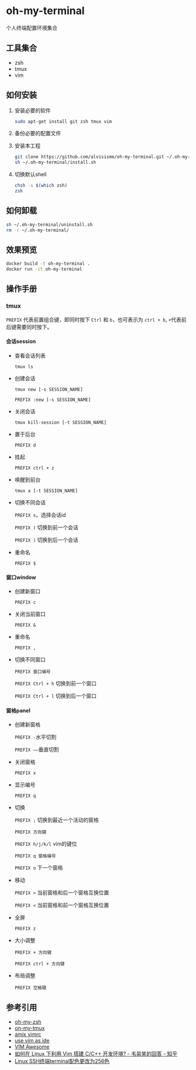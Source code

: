 # oh-my-terminal

个人终端配置环境集合

## 工具集合

* zsh
* tmux
* vim

## 如何安装

1. 安装必要的软件

    ```bash
    sudo apt-get install git zsh tmux vim
    ```

1. 备份必要的配置文件

1. 安装本工程

    ```bash
    git clone https://github.com/alvisisme/oh-my-terminal.git ~/.oh-my-terminal
    sh ~/.oh-my-terminal/install.sh
    ```

1. 切换默认shell

    ```bash
    chsh -s $(which zsh)
    zsh
    ```

## 如何卸载

```bash
sh ~/.oh-my-terminal/uninstall.sh
rm -r ~/.oh-my-terminal/
```

## 效果预览

```bash
docker build -t oh-my-terminal .
docker run -it oh-my-terminal
```

## 操作手册

### tmux

`PREFIX` 代表前置组合键，即同时按下 `Ctrl` 和 `b`，也可表示为
`ctrl + b`, `+`代表前后键需要同时按下。

#### 会话session
* 查看会话列表

    `tmux ls`

* 创建会话

    `tmux new [-s SESSION_NAME]`

    `PREFIX :new [-s SESSION_NAME]`

* 关闭会话

    `tmux kill-session [-t SESSION_NAME]`

* 置于后台

    `PREFIX d`

* 挂起

    `PREFIX ctrl + z`

* 唤醒到前台

    `tmux a [-t SESSION_NAME]`

* 切换不同会话

    `PREFIX s`，选择会话id

    `PREFIX (` 切换到前一个会话

    `PREFIX )` 切换到后一个会话

* 重命名

    `PREFIX $`

#### 窗口window
* 创建新窗口
    
    `PREFIX c`

* 关闭当前窗口
    
    `PREFIX &`

* 重命名
    
    `PREFIX ,`

* 切换不同窗口
    
    `PREFIX 窗口编号`

    `PREFIX Ctrl + h` 切换到前一个窗口

    `PREFIX Ctrl + l` 切换到后一个窗口

#### 窗格panel
* 创建新窗格

    `PREFIX -`水平切割

    `PREFIX ——`垂直切割

* 关闭窗格

    `PREFIX x`

* 显示编号

    `PREFIX q`

* 切换

    `PREFIX ;` 切换到最近一个活动的窗格
    
    `PREFIX 方向键`

    `PREFIX h/j/k/l` vim的键位

    `PREFIX q 窗格编号`

    `PREFIX o` 下一个窗格

* 移动

    `PREFIX >` 当前窗格和后一个窗格互换位置

    `PREFIX <` 当前窗格和前一个窗格互换位置

* 全屏

    `PREFIX z`

* 大小调整

    `PREFIX + 方向键`

    `PREFIX ctrl + 方向键`

* 布局调整

    `PREFIX 空格键`

## 参考引用

* [oh-my-zsh](https://github.com/robbyrussell/oh-my-zsh)
* [on-my-tmux](https://github.com/gpakosz/.tmux)
* [amix vimrc](https://github.com/amix/vimrc)
* [use vim as ide](https://github.com/yangyangwithgnu/use_vim_as_ide)
* [VIM Awesome](https://vimawesome.com/)
* [如何在 Linux 下利用 Vim 搭建 C/C++ 开发环境? - 韦易笑的回答 - 知乎](https://www.zhihu.com/question/47691414/answer/373700711)
* [Linux SSH终端terminal配色更改为256色](https://www.haiyun.me/archives/linux-terminal-xterm-256color.html)
